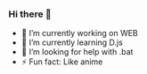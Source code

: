 ### Hi there 👋

- 🔭 I’m currently working on WEB
- 🌱 I’m currently learning  D.js
- 🤔 I’m looking for help with  .bat
- ⚡ Fun fact: Like anime
